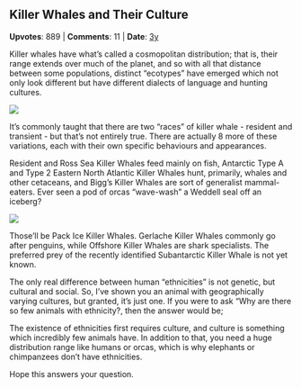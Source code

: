 ## Killer Whales and Their Culture
    
**Upvotes**: 889 | **Comments**: 11 | **Date**: [3y](https://www.quora.com/Why-dont-animals-have-ethnicity-in-their-genetics-or-evolution-like-humans/answer/Gary-Meaney)

Killer whales have what’s called a cosmopolitan distribution; that is, their range extends over much of the planet, and so with all that distance between some populations, distinct “ecotypes” have emerged which not only look different but have different dialects of language and hunting cultures.

![](https://qph.fs.quoracdn.net/main-qimg-7d4b3e0f50c12f1e82c7dc904fdd9a61-lq)

It’s commonly taught that there are two “races” of killer whale - resident and transient - but that’s not entirely true. There are actually 8 more of these variations, each with their own specific behaviours and appearances.

Resident and Ross Sea Killer Whales feed mainly on fish, Antarctic Type A and Type 2 Eastern North Atlantic Killer Whales hunt, primarily, whales and other cetaceans, and Bigg’s Killer Whales are sort of generalist mammal-eaters. Ever seen a pod of orcas “wave-wash” a Weddell seal off an iceberg?

![](https://qph.fs.quoracdn.net/main-qimg-1f3aae72bd096f39ff38ac340ff32eb4-lq)

Those’ll be Pack Ice Killer Whales. Gerlache Killer Whales commonly go after penguins, while Offshore Killer Whales are shark specialists. The preferred prey of the recently identified Subantarctic Killer Whale is not yet known.

The only real difference between human “ethnicities” is not genetic, but cultural and social. So, I’ve shown you an animal with geographically varying cultures, but granted, it’s just one. If you were to ask “Why are there so few animals with ethnicity?, then the answer would be;

The existence of ethnicities first requires culture, and culture is something which incredibly few animals have. In addition to that, you need a huge distribution range like humans or orcas, which is why elephants or chimpanzees don’t have ethnicities.

Hope this answers your question.


